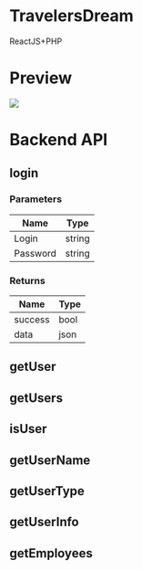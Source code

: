 # TravelersDream
ReactJS+PHP
# Preview
![](https://i.imgur.com/jHmc8K9.png)
# Backend API
## login
### Parameters
| Name | Type |
| - | - |
| Login | string |
| Password | string |
### Returns
| Name | Type |
| - | - |
| success | bool |
| data | json |
## getUser
## getUsers
## isUser
## getUserName
## getUserType
## getUserInfo
## getEmployees
